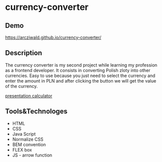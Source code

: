 # currency-converter

## Demo

https://arcziwald.github.io/currency-converter/

## Description

The currency converter is my second project while learning my profession as a frontend developer.
It consists in converting Polish zloty into other currencies.
Easy to use because you just need to select the currency and enter the amount in PLN
and after clicking the button we will get the value of the currency.

[presentation calculator](images/currency-conventer.gif)

## Tools&Technologes

- HTML
- CSS
- Java Script
- Normalize CSS
- BEM convention
- FLEX box
- JS - arrow function
